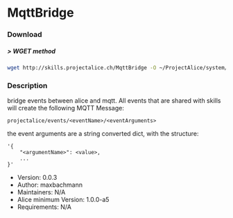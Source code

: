 # MqttBridge

### Download

##### > WGET method
```bash
wget http://skills.projectalice.ch/MqttBridge -O ~/ProjectAlice/system/skillInstallTickets/mqtt.install
```

### Description
bridge events between alice and mqtt.
All events that are shared with skills will create the following MQTT Message:
```
projectalice/events/<eventName>/<eventArguments>
```
the event arguments are a string converted dict, with the structure:
```
'{
	"<argumentName>": <value>,
	...
}'
```

- Version: 0.0.3
- Author: maxbachmann
- Maintainers: N/A
- Alice minimum Version: 1.0.0-a5
- Requirements: N/A


